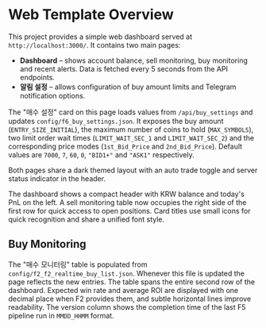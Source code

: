 # Web Template Overview

This project provides a simple web dashboard served at `http://localhost:3000/`.
It contains two main pages:

- **Dashboard** – shows account balance, sell monitoring, buy monitoring and
  recent alerts. Data is fetched every 5 seconds from the API endpoints.
- **알림 설정** – allows configuration of buy amount limits and Telegram
  notification options.

The "매수 설정" card on this page loads values from `/api/buy_settings` and
updates `config/f6_buy_settings.json`. It exposes the buy amount
(`ENTRY_SIZE_INITIAL`), the maximum number of coins to hold (`MAX_SYMBOLS`),
two limit order wait times (`LIMIT_WAIT_SEC_1` and `LIMIT_WAIT_SEC_2`) and the
corresponding price modes (`1st_Bid_Price` and `2nd_Bid_Price`). Default values
are `7000`, `7`, `60`, `0`, `"BID1+"` and `"ASK1"` respectively.

Both pages share a dark themed layout with an auto trade toggle and server
status indicator in the header.

The dashboard shows a compact header with KRW balance and today's PnL on the
left. A sell monitoring table now occupies the right side of the first row for
quick access to open positions. Card titles use small icons for quick
recognition and share a unified font style.

## Buy Monitoring

The "매수 모니터링" table is populated from `config/f2_f2_realtime_buy_list.json`.
Whenever this file is updated the page reflects the new entries. The table spans
the entire second row of the dashboard. Expected win rate and average ROI are
displayed with one decimal place when F2 provides them, and subtle horizontal
lines improve readability. The version column shows the completion time of the
last F5 pipeline run in `MMDD_HHMM` format.

